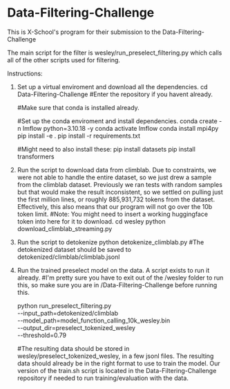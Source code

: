 # Data-Filtering-Challenge

This is X-School's program for their submission to the Data-Filtering-Challenge

The main script for the filter is wesley/run_preselect_filtering.py which calls all of the other scripts used for filtering. 

Instructions:

1. Set up a virtual enviroment and download all the dependencies. 
    cd Data-Filtering-Challenge
    #Enter the repository if you havent already.
    
    #Make sure that conda is installed already.

    #Set up the conda enviroment and install dependencies.
    conda create -n lmflow python=3.10.18 -y
    conda activate lmflow
    conda install mpi4py
    pip install -e .
    pip install -r requirements.txt

    #Might need to also install these:
    pip install datasets
    pip install transformers

2. Run the script to download data from climblab. Due to constraints, we were not able to handle the entire dataset, so we just drew a sample from the climblab dataset. Previously we ran tests with random samples but that would make the result inconsistent, so we settled on pulling just the first million lines, or roughly 885,931,732 tokens from the dataset. Effectively, this also means that our program will not go over the 10b token limit. 
    #Note: You might need to insert a working huggingface token into here for it to download. 
    cd wesley
    python download_climblab_streaming.py

3. Run the script to detokenize
    python detokenize_climblab.py
    #The detokenized dataset should be saved to detokenized/climblab/climblab.jsonl

4. Run the trained preselect model on the data. A script exists to run it already.
    #I'm pretty sure you have to exit out of the /wesley folder to run this, so make sure you are in /Data-Filtering-Challenge before running this.

    python run_preselect_filtering.py \
    --input_path=detokenized/climblab \
    --model_path=model_function_calling_10k_wesley.bin \
    --output_dir=preselect_tokenized_wesley \
    --threshold=0.79

    #The resulting data should be stored in wesley/preselect_tokenized_wesley, in a few jsonl files. The resulting data should already be in the right format to use to train the model. Our version of the train.sh script is located in the Data-Filtering-Challenge repository if needed to run training/evaluation with the data. 
